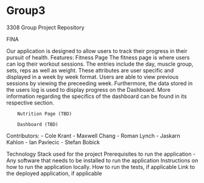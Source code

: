# Group3
3308 Group Project Repository 

FINA

Our application is designed to allow users to track their progress in their pursuit of health.
    Features:
        Fitness Page
                The fitness page is where users can log their workout sessions. The entries include
            the day, muscle group, sets, reps as well as weight. These attributes are user specific and
            displayed in a week by week format. Users are able to view previous sessions by viewing
            the preceeding week.
                Furthermore, the data stored in the users log is used to display progress on the Dashboard.
            More information regarding the specifics of the dashboard can be found in its respective section.

        Nutrition Page (TBD)

        Dashboard (TBD)

Contributors: 
    - Cole Krant
    - Maxwell Chang
    - Roman Lynch
    - Jaskarn Kahlon
    - Ian Pavlecic
    - Stefan Bobick




Technology Stack used for the project
Prerequisites to run the application - Any software that needs to be installed to run the application
Instructions on how to run the application locally.
How to run the tests, if applicable
Link to the deployed application, if applicable
